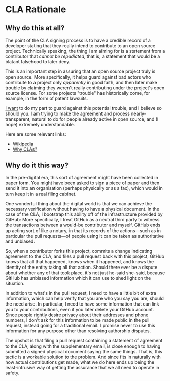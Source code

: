 # CLA Rationale

## Why do this at all?

The point of the CLA signing process is to have a credible record of
a developer stating that they really intend to contribute to an open
source project. Technically speaking, the thing I am aiming for is a
statement from a contributor that _cannot be repudiated_, that is, a statement
that would be a blatant falsehood to later deny.

This is an important step in assuring that an open source project
truly is open source. More specifically, it helps guard against bad actors who contribute to a
project only _apparently_ in good faith, and then later make trouble
by claiming they weren't really contributing under the project's open
source license. For some projects "trouble" has historically come, for
example, in the form of patent lawsuits.

[I want](https://codeberg.org/sciss) to do my part to guard against this
potential trouble, and I believe so should you. I am trying to
make the agreement and process nearly-transparent,
natural to do for people already active in open source, and (I hope)
extremely understandable.

Here are some relevant links:

* [Wikipedia](https://en.wikipedia.org/wiki/Contributor_License_Agreement)
* [Why CLAs?](https://www.clahub.com/pages/why_cla)

## Why do it this way?

In the pre-digital era, this sort of agreement might have been collected in
paper form. You might have been asked to sign a piece of paper and
then send it into an organisation (perhaps physically or as a fax),
which would in turn keep it in a real filing cabinet.

One wonderful thing about the digital world is that we can
achieve the necessary verification without having to have a
physical document. In the case of the CLA, I bootstrap this ability
off of the infrastructure provided by GitHub: More specifically, I
treat GitHub as a neutral third party to witness the transactions
between a would-be contributor and myself. GitHub
ends up acting sort of like a notary, in that its records of the
actions&mdash;such as in particular the pull requests&mdash;of
people using it can be taken as authoritative and unbiased.

So, when a contributor forks this project, commits a change indicating
agreement to the CLA, and files a pull request back with this project,
GitHub knows that all that happened, knows when it happened, and knows
the identity of the entity taking all that action. Should there ever
be a dispute about whether any of that took place, it's not just
he-said she-said, because GitHub has unbiased information which it can
use to shed light on the situation.

In addition to what's in the pull request, I need to have a little
bit of extra information, which can help verify that you are who you
say you are, should the need arise. In particular, I need to have
some information that can link you to your contributions, even if you
later delete your GitHub account. Since people rightly desire privacy
about their addresses and phone numbers, I don't ask for this
information to be made public in the pull request, instead going for a
traditional email. I promise never to use this information for
any purpose other than resolving authorship disputes.

The upshot is that filing a pull request containing a statement of
agreement to the CLA, along with the supplementary email, is close
enough to having submitted a signed physical document saying the same
things. That is, this tactic is a workable solution to the problem. And
since fits in naturally with how actual contributions get made, what
we do here ends up being the least-intrusive way of getting the
assurance that we all need to operate in safety.
